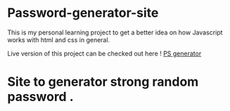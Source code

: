 # Password-generator-site

This is my personal learning project to get a better
idea on how Javascript works with html and css in general.

Live version of this project can be checked out here !
[PS generator](https://randompasswordgenerator.bio)

# Site to generator strong random password .
